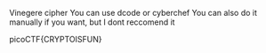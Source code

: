 Vinegere cipher
You can use dcode or cyberchef
You can also do it manually if you want, but I dont reccomend it

picoCTF{CRYPTOISFUN}
